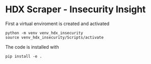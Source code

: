 # HDX Scraper - Insecurity Insight

First a virtual enviroment is created and activated

```shell
python -m venv venv_hdx_insecurity
source venv_hdx_insecurity/Scripts/activate
```

The code is installed with

```shell
pip install -e .
```